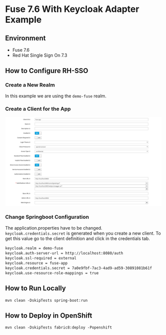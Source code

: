 # Fuse 7.6 With Keycloak Adapter Example

## Environment
- Fuse 7.6
- Red Hat Single Sign On 7.3

## How to Configure RH-SSO

### Create a New Realm

In this example we are using the `demo-fuse` realm.

### Create a Client for the App

![alt text](documentation/client-config.png "client creation configuration")

### Change Springboot Configuration

The application.properties have to be changed. `keycloak.credentials.secret` is generated when you create a new client. To get this value go to the client definition and click in the credentials tab.

    keycloak.realm = demo-fuse
    keycloak.auth-server-url = http://localhost:8080/auth
    keycloak.ssl-required = external
    keycloak.resource = fuse-app
    keycloak.credentials.secret = 7a0e9fbf-7ac3-4ad9-ad59-30891081b61f
    keycloak.use-resource-role-mappings = true


## How to Run Locally

    mvn clean -DskipTests spring-boot:run

## How to Deploy in OpenShift

    mvn clean -DskipTests fabric8:deploy -Popenshift
